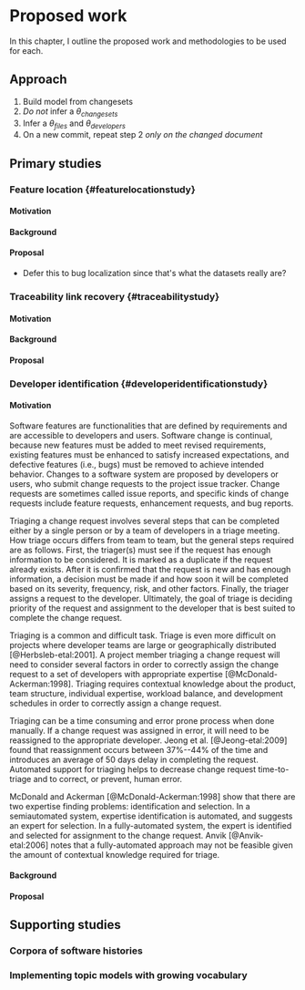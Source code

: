 # Proposed work

In this chapter, I outline the proposed work and methodologies to be used for
each.

## Approach

1. Build model from changesets
2. *Do not* infer a $\theta_{changesets}$
3. Infer a $\theta_{files}$ and $\theta_{developers}$
4. On a new commit, repeat step 2 *only on the changed document*

## Primary studies

### Feature location {#featurelocationstudy}

#### Motivation
#### Background
#### Proposal

- Defer this to bug localization since that's what the datasets really
  are?

### Traceability link recovery {#traceabilitystudy}

#### Motivation
#### Background
#### Proposal


### Developer identification {#developeridentificationstudy}

#### Motivation

Software features are functionalities that
are defined by requirements and
are accessible to developers and users.
Software change is continual, because
new features must be added to meet revised requirements,
existing features must be enhanced to satisfy increased expectations, and
defective features (i.e., bugs) must be removed to achieve intended behavior.
Changes to a software system are proposed by developers or users,
who submit change requests to the project issue tracker.
Change requests are sometimes called issue reports, and
specific kinds of change requests include
feature requests, enhancement requests, and bug reports.

Triaging a change request involves several steps that can be completed
either by a single person or by a team of developers in a triage meeting.
How triage occurs differs from team to team, but the general steps
required are as follows. First, the triager(s) must see if the request has
enough information to be considered. It is marked as a duplicate if the
request already exists. After it is confirmed that the request is new
and has enough information, a decision must be made if and how soon it
will be completed based on its severity, frequency, risk, and other
factors. Finally, the triager assigns a request to the developer.
Ultimately, the goal of triage is deciding priority of the request and
assignment to the developer that is best suited to complete the change
request.

Triaging is a common and difficult task. Triage is even more difficult
on projects where developer teams are large or geographically
distributed [@Herbsleb-etal:2001]. A project member triaging
a change request will need to consider several factors in order to
correctly assign the change request to a set of developers with
appropriate expertise [@McDonald-Ackerman:1998]. Triaging requires
contextual knowledge about the product, team structure, individual
expertise, workload balance, and development schedules in order to
correctly assign a change request.

Triaging can be a time consuming and error prone process when done
manually. If a change request was assigned in error, it will need to be
reassigned to the appropriate developer. Jeong et
al. [@Jeong-etal:2009] found that reassignment occurs between
37\%--44\% of the time and introduces an average of 50 days delay in
completing the request. Automated support for triaging helps to decrease
change request time-to-triage and to correct, or prevent, human error.

McDonald and Ackerman [@McDonald-Ackerman:1998] show that there are two
expertise finding problems: identification and selection. In
a semiautomated system, expertise identification is automated, and
suggests an expert for selection. In a fully-automated system, the
expert is identified and selected for assignment to the change request.
Anvik [@Anvik-etal:2006] notes that a fully-automated approach may
not be feasible given the amount of contextual knowledge required for
triage.

#### Background
#### Proposal

## Supporting studies

### Corpora of software histories

### Implementing topic models with growing vocabulary


